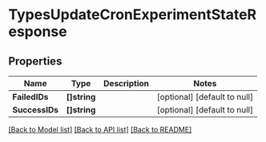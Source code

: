 # TypesUpdateCronExperimentStateResponse

## Properties
Name | Type | Description | Notes
------------ | ------------- | ------------- | -------------
**FailedIDs** | **[]string** |  | [optional] [default to null]
**SuccessIDs** | **[]string** |  | [optional] [default to null]

[[Back to Model list]](../README.md#documentation-for-models) [[Back to API list]](../README.md#documentation-for-api-endpoints) [[Back to README]](../README.md)

